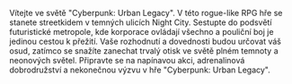 Vítejte ve světě "Cyberpunk: Urban Legacy". V této rogue-like RPG hře se stanete streetkidem v temných ulicích Night City. Sestupte do podsvětí futuristické metropole, kde korporace ovládají všechno a pouliční boj je jedinou cestou k přežití. Vaše rozhodnutí a dovednosti budou určovat váš osud, zatímco se snažíte zanechat trvalý otisk ve světě plném temnoty a neonových světel. Připravte se na napínavou akci, adrenalinová dobrodružství a nekonečnou výzvu v hře "Cyberpunk: Urban Legacy".
